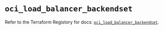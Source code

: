# `oci_load_balancer_backendset`

Refer to the Terraform Registory for docs: [`oci_load_balancer_backendset`](https://registry.terraform.io/providers/oracle/oci/6.18.0/docs/resources/load_balancer_backendset).
